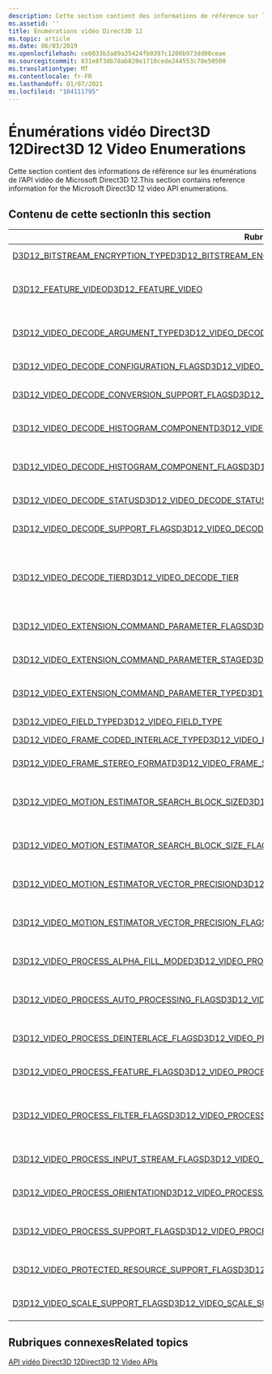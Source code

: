 ```yaml
---
description: Cette section contient des informations de référence sur les énumérations de l’API vidéo de Microsoft Direct3D 12.
ms.assetid: ''
title: Énumérations vidéo Direct3D 12
ms.topic: article
ms.date: 06/03/2019
ms.openlocfilehash: ce6033b3a89a35424fb0397c1200b973dd00ceae
ms.sourcegitcommit: 831e8f3db78ab820e1710cede244553c70e50500
ms.translationtype: MT
ms.contentlocale: fr-FR
ms.lasthandoff: 01/07/2021
ms.locfileid: "104111795"
---
```

# <a name="direct3d-12-video-enumerations"></a><span data-ttu-id="84d38-103">Énumérations vidéo Direct3D 12</span><span class="sxs-lookup"><span data-stu-id="84d38-103">Direct3D 12 Video Enumerations</span></span>

<span data-ttu-id="84d38-104">Cette section contient des informations de référence sur les énumérations de l’API vidéo de Microsoft Direct3D 12.</span><span class="sxs-lookup"><span data-stu-id="84d38-104">This section contains reference information for the Microsoft Direct3D 12 video API enumerations.</span></span>

## <a name="in-this-section"></a><span data-ttu-id="84d38-105">Contenu de cette section</span><span class="sxs-lookup"><span data-stu-id="84d38-105">In this section</span></span>

| <span data-ttu-id="84d38-106">Rubrique</span><span class="sxs-lookup"><span data-stu-id="84d38-106">Topic</span></span>                                                                                | <span data-ttu-id="84d38-107">Description</span><span class="sxs-lookup"><span data-stu-id="84d38-107">Description</span></span>                                                                                              |
|---------------------------------------------------------------------------------------|----------------------------------------------------------------------------------------------------------|
| [<span data-ttu-id="84d38-108">D3D12_BITSTREAM_ENCRYPTION_TYPE</span><span class="sxs-lookup"><span data-stu-id="84d38-108">D3D12_BITSTREAM_ENCRYPTION_TYPE</span></span>](/windows/desktop/api/d3d12video/ne-d3d12video-d3d12_bitstream_encryption_type)  | <span data-ttu-id="84d38-109">Spécifie un type de chiffrement de flux binaire.</span><span class="sxs-lookup"><span data-stu-id="84d38-109">Specifies a bitstream encryption type.</span></span>|
| [<span data-ttu-id="84d38-110">D3D12_FEATURE_VIDEO</span><span class="sxs-lookup"><span data-stu-id="84d38-110">D3D12_FEATURE_VIDEO</span></span>](/windows/desktop/api/d3d12video/ne-d3d12video-d3d12_feature_video)  | <span data-ttu-id="84d38-111">Spécifie une fonctionnalité vidéo Direct3D 12 ou un ensemble de fonctionnalités à interroger.</span><span class="sxs-lookup"><span data-stu-id="84d38-111">Specifies a Direct3D 12 video feature or feature set to query about.</span></span>|
| [<span data-ttu-id="84d38-112">D3D12_VIDEO_DECODE_ARGUMENT_TYPE</span><span class="sxs-lookup"><span data-stu-id="84d38-112">D3D12_VIDEO_DECODE_ARGUMENT_TYPE</span></span>](/windows/desktop/api/d3d12video/ne-d3d12video-d3d12_video_decode_argument_type)  | <span data-ttu-id="84d38-113">Spécifie le type d’argument d’une D3D12_VIDEO_DECODE_FRAME_ARGUMENT</span><span class="sxs-lookup"><span data-stu-id="84d38-113">Specifies the argument type of a D3D12_VIDEO_DECODE_FRAME_ARGUMENT</span></span>|
| [<span data-ttu-id="84d38-114">D3D12_VIDEO_DECODE_CONFIGURATION_FLAGS</span><span class="sxs-lookup"><span data-stu-id="84d38-114">D3D12_VIDEO_DECODE_CONFIGURATION_FLAGS</span></span>](/windows/desktop/api/d3d12video/ne-d3d12video-d3d12_video_decode_configuration_flags)  | <span data-ttu-id="84d38-115">Spécifie la configuration pour le décodage vidéo.</span><span class="sxs-lookup"><span data-stu-id="84d38-115">Specifies the configuration for video decoding.</span></span>|
| [<span data-ttu-id="84d38-116">D3D12_VIDEO_DECODE_CONVERSION_SUPPORT_FLAGS</span><span class="sxs-lookup"><span data-stu-id="84d38-116">D3D12_VIDEO_DECODE_CONVERSION_SUPPORT_FLAGS</span></span>](/windows/desktop/api/d3d12video/ne-d3d12video-d3d12_video_decode_conversion_support_flags)  | <span data-ttu-id="84d38-117">Spécifie si une opération de conversion de décodage vidéo est prise en charge.</span><span class="sxs-lookup"><span data-stu-id="84d38-117">Specifies whether a video decode conversion operation is supported.</span></span>|
| [<span data-ttu-id="84d38-118">D3D12_VIDEO_DECODE_HISTOGRAM_COMPONENT</span><span class="sxs-lookup"><span data-stu-id="84d38-118">D3D12_VIDEO_DECODE_HISTOGRAM_COMPONENT</span></span>](/windows/desktop/api/d3d12video/ne-d3d12video-d3d12_video_decode_histogram_component)  | <span data-ttu-id="84d38-119">Spécifie les index pour les tableaux d’informations d’histogramme par composant.</span><span class="sxs-lookup"><span data-stu-id="84d38-119">Specifies indices for arrays of per component histogram information.</span></span>|
| [<span data-ttu-id="84d38-120">D3D12_VIDEO_DECODE_HISTOGRAM_COMPONENT_FLAGS</span><span class="sxs-lookup"><span data-stu-id="84d38-120">D3D12_VIDEO_DECODE_HISTOGRAM_COMPONENT_FLAGS</span></span>](/windows/desktop/api/d3d12video/ne-d3d12video-d3d12_video_decode_histogram_component_flags)  | <span data-ttu-id="84d38-121">Indicateurs pour l’indication d’un sous-ensemble de composants utilisés avec l’histogramme de décodage vidéo.</span><span class="sxs-lookup"><span data-stu-id="84d38-121">Flags for indicating a subset of components used with video decode histogram.</span></span>|
| [<span data-ttu-id="84d38-122">D3D12_VIDEO_DECODE_STATUS</span><span class="sxs-lookup"><span data-stu-id="84d38-122">D3D12_VIDEO_DECODE_STATUS</span></span>](/windows/desktop/api/d3d12video/ne-d3d12video-d3d12_video_decode_status)  | <span data-ttu-id="84d38-123">Spécifie l’état d’une opération de décodage vidéo.</span><span class="sxs-lookup"><span data-stu-id="84d38-123">Specifes the status of a video decode operation.</span></span>|
| [<span data-ttu-id="84d38-124">D3D12_VIDEO_DECODE_SUPPORT_FLAGS</span><span class="sxs-lookup"><span data-stu-id="84d38-124">D3D12_VIDEO_DECODE_SUPPORT_FLAGS</span></span>](/windows/desktop/api/d3d12video/ne-d3d12video-d3d12_video_decode_support_flags)  | <span data-ttu-id="84d38-125">Spécifie si une opération de décodage vidéo est prise en charge.</span><span class="sxs-lookup"><span data-stu-id="84d38-125">Specifies whether a video decoding operation is supported.</span></span>|
| [<span data-ttu-id="84d38-126">D3D12_VIDEO_DECODE_TIER</span><span class="sxs-lookup"><span data-stu-id="84d38-126">D3D12_VIDEO_DECODE_TIER</span></span>](/windows/desktop/api/d3d12video/ne-d3d12video-d3d12_video_decode_tier)  | <span data-ttu-id="84d38-127">Spécifie le niveau de décodage d’un décodeur vidéo matériel qui détermine le format requis des textures et des mémoires tampons définies par l’application.</span><span class="sxs-lookup"><span data-stu-id="84d38-127">Specifies the decoding tier of a hardware video decoder, which determines the required format of application-defined textures and buffers.</span></span>|
| [<span data-ttu-id="84d38-128">D3D12_VIDEO_EXTENSION_COMMAND_PARAMETER_FLAGS</span><span class="sxs-lookup"><span data-stu-id="84d38-128">D3D12_VIDEO_EXTENSION_COMMAND_PARAMETER_FLAGS</span></span>](/windows/desktop/api/d3d12video/ne-d3d12video-d3d12_video_extension_command_parameter_flags)  | <span data-ttu-id="84d38-129">Spécifie l’utilisation du paramètre de commande d’extension vidéo associé.</span><span class="sxs-lookup"><span data-stu-id="84d38-129">Specifies the usage of the associated video extension command parameter.</span></span>|
| [<span data-ttu-id="84d38-130">D3D12_VIDEO_EXTENSION_COMMAND_PARAMETER_STAGE</span><span class="sxs-lookup"><span data-stu-id="84d38-130">D3D12_VIDEO_EXTENSION_COMMAND_PARAMETER_STAGE</span></span>](/windows/desktop/api/d3d12video/ne-d3d12video-d3d12_video_extension_command_parameter_stage)  | <span data-ttu-id="84d38-131">Spécifie les étapes des paramètres pour les commandes d’extension vidéo.</span><span class="sxs-lookup"><span data-stu-id="84d38-131">Specifies the parameter stages for video extension commands.</span></span>|
| [<span data-ttu-id="84d38-132">D3D12_VIDEO_EXTENSION_COMMAND_PARAMETER_TYPE</span><span class="sxs-lookup"><span data-stu-id="84d38-132">D3D12_VIDEO_EXTENSION_COMMAND_PARAMETER_TYPE</span></span>](/windows/desktop/api/d3d12video/ne-d3d12video-d3d12_video_extension_command_parameter_type)  | <span data-ttu-id="84d38-133">Spécifie les types de paramètres pour les commandes d’extension vidéo.</span><span class="sxs-lookup"><span data-stu-id="84d38-133">Specifies the types of parameters for video extension commands.</span></span>|
| [<span data-ttu-id="84d38-134">D3D12_VIDEO_FIELD_TYPE</span><span class="sxs-lookup"><span data-stu-id="84d38-134">D3D12_VIDEO_FIELD_TYPE</span></span>](/windows/desktop/api/d3d12video/ne-d3d12video-d3d12_video_field_type)  | <span data-ttu-id="84d38-135">Spécifie la façon dont une image vidéo est entrelacée.</span><span class="sxs-lookup"><span data-stu-id="84d38-135">Specifies how a video frame is interlaced.</span></span>|
| [<span data-ttu-id="84d38-136">D3D12_VIDEO_FRAME_CODED_INTERLACE_TYPE</span><span class="sxs-lookup"><span data-stu-id="84d38-136">D3D12_VIDEO_FRAME_CODED_INTERLACE_TYPE</span></span>](/windows/desktop/api/d3d12video/ne-d3d12video-d3d12_video_frame_coded_interlace_type)  | |
| [<span data-ttu-id="84d38-137">D3D12_VIDEO_FRAME_STEREO_FORMAT</span><span class="sxs-lookup"><span data-stu-id="84d38-137">D3D12_VIDEO_FRAME_STEREO_FORMAT</span></span>](/windows/desktop/api/d3d12video/ne-d3d12video-d3d12_video_frame_stereo_format)  | <span data-ttu-id="84d38-138">Définit la disposition en mémoire d’une trame vidéo 3D stéréo.</span><span class="sxs-lookup"><span data-stu-id="84d38-138">Defines the layout in memory of a stereo 3D video frame.</span></span>|
| [<span data-ttu-id="84d38-139">D3D12_VIDEO_MOTION_ESTIMATOR_SEARCH_BLOCK_SIZE</span><span class="sxs-lookup"><span data-stu-id="84d38-139">D3D12_VIDEO_MOTION_ESTIMATOR_SEARCH_BLOCK_SIZE</span></span>](/windows/desktop/api/d3d12video/ne-d3d12video-d3d12_video_motion_estimator_search_block_size)  | <span data-ttu-id="84d38-140">Définit les tailles de bloc de recherche prises en charge pour l’estimation de mouvement vidéo.</span><span class="sxs-lookup"><span data-stu-id="84d38-140">Defines supported search block sizes for video motion estimation.</span></span>|
| [<span data-ttu-id="84d38-141">D3D12_VIDEO_MOTION_ESTIMATOR_SEARCH_BLOCK_SIZE_FLAGS</span><span class="sxs-lookup"><span data-stu-id="84d38-141">D3D12_VIDEO_MOTION_ESTIMATOR_SEARCH_BLOCK_SIZE_FLAGS</span></span>](/windows/desktop/api/d3d12video/ne-d3d12video-d3d12_video_motion_estimator_search_block_size_flags)  | <span data-ttu-id="84d38-142">Spécifie les tailles de bloc de recherche d’estimation de mouvement qu’un encodeur vidéo peut prendre en charge.</span><span class="sxs-lookup"><span data-stu-id="84d38-142">Specifies the motion estimation search block sizes that a video encoder can support.</span></span>|
| [<span data-ttu-id="84d38-143">D3D12_VIDEO_MOTION_ESTIMATOR_VECTOR_PRECISION</span><span class="sxs-lookup"><span data-stu-id="84d38-143">D3D12_VIDEO_MOTION_ESTIMATOR_VECTOR_PRECISION</span></span>](/windows/desktop/api/d3d12video/ne-d3d12video-d3d12_video_motion_estimator_vector_precision)  | <span data-ttu-id="84d38-144">Définit des valeurs de précision vectorielle pour l’estimation de mouvement vidéo.</span><span class="sxs-lookup"><span data-stu-id="84d38-144">Defines vector precision values for video motion estimation.</span></span>|
| [<span data-ttu-id="84d38-145">D3D12_VIDEO_MOTION_ESTIMATOR_VECTOR_PRECISION_FLAGS</span><span class="sxs-lookup"><span data-stu-id="84d38-145">D3D12_VIDEO_MOTION_ESTIMATOR_VECTOR_PRECISION_FLAGS</span></span>](/windows/desktop/api/d3d12video/ne-d3d12video-d3d12_video_motion_estimator_vector_precision_flags)  | <span data-ttu-id="84d38-146">Spécifie la précision vectorielle d’estimation de mouvement prise en charge par un encodeur vidéo.</span><span class="sxs-lookup"><span data-stu-id="84d38-146">Specifies the motion estimation vector precision that a video encoder supports.</span></span>|
| [<span data-ttu-id="84d38-147">D3D12_VIDEO_PROCESS_ALPHA_FILL_MODE</span><span class="sxs-lookup"><span data-stu-id="84d38-147">D3D12_VIDEO_PROCESS_ALPHA_FILL_MODE</span></span>](/windows/desktop/api/d3d12video/ne-d3d12video-d3d12_video_process_alpha_fill_mode)  | <span data-ttu-id="84d38-148">Spécifie le mode de remplissage alpha pour le traitement vidéo.</span><span class="sxs-lookup"><span data-stu-id="84d38-148">Specifies the alpha fill mode for video processing.</span></span>|
| [<span data-ttu-id="84d38-149">D3D12_VIDEO_PROCESS_AUTO_PROCESSING_FLAGS</span><span class="sxs-lookup"><span data-stu-id="84d38-149">D3D12_VIDEO_PROCESS_AUTO_PROCESSING_FLAGS</span></span>](/windows/desktop/api/d3d12video/ne-d3d12video-d3d12_video_process_auto_processing_flags)  | <span data-ttu-id="84d38-150">Spécifie les fonctionnalités de traitement automatique qu’un processeur vidéo peut prendre en charge.</span><span class="sxs-lookup"><span data-stu-id="84d38-150">Specifies the automatic processing features that a video processor can support.</span></span>|
| [<span data-ttu-id="84d38-151">D3D12_VIDEO_PROCESS_DEINTERLACE_FLAGS</span><span class="sxs-lookup"><span data-stu-id="84d38-151">D3D12_VIDEO_PROCESS_DEINTERLACE_FLAGS</span></span>](/windows/desktop/api/d3d12video/ne-d3d12video-d3d12_video_process_deinterlace_flags)  | <span data-ttu-id="84d38-152">Spécifie les capacités du processeur vidéo de désentrelacement.</span><span class="sxs-lookup"><span data-stu-id="84d38-152">Specifies the deinterlacing video processor capabilities.</span></span>|
| [<span data-ttu-id="84d38-153">D3D12_VIDEO_PROCESS_FEATURE_FLAGS</span><span class="sxs-lookup"><span data-stu-id="84d38-153">D3D12_VIDEO_PROCESS_FEATURE_FLAGS</span></span>](/windows/desktop/api/d3d12video/ne-d3d12video-d3d12_video_process_feature_flags)  | <span data-ttu-id="84d38-154">Spécifie les fonctionnalités qu’un processeur vidéo peut prendre en charge.</span><span class="sxs-lookup"><span data-stu-id="84d38-154">Specifies the features that a video processor can support.</span></span>|
| [<span data-ttu-id="84d38-155">D3D12_VIDEO_PROCESS_FILTER_FLAGS</span><span class="sxs-lookup"><span data-stu-id="84d38-155">D3D12_VIDEO_PROCESS_FILTER_FLAGS</span></span>](/windows/desktop/api/d3d12video/ne-d3d12video-d3d12_video_process_filter_flags)  | <span data-ttu-id="84d38-156">Spécifie la prise en charge des filtres d’image définis par l’énumération D3D12_VIDEO_PROCESS_FILTER.</span><span class="sxs-lookup"><span data-stu-id="84d38-156">Specifies support for the image filters defined by the D3D12_VIDEO_PROCESS_FILTER enumeration.</span></span>|
| [<span data-ttu-id="84d38-157">D3D12_VIDEO_PROCESS_INPUT_STREAM_FLAGS</span><span class="sxs-lookup"><span data-stu-id="84d38-157">D3D12_VIDEO_PROCESS_INPUT_STREAM_FLAGS</span></span>](/windows/desktop/api/d3d12video/ne-d3d12video-d3d12_video_process_input_stream_flags)  | <span data-ttu-id="84d38-158">Spécifie des indicateurs pour les flux d’entrée de traitement vidéo.</span><span class="sxs-lookup"><span data-stu-id="84d38-158">Specifies flags for video processing input streams.</span></span>|
| [<span data-ttu-id="84d38-159">D3D12_VIDEO_PROCESS_ORIENTATION</span><span class="sxs-lookup"><span data-stu-id="84d38-159">D3D12_VIDEO_PROCESS_ORIENTATION</span></span>](/windows/desktop/api/d3d12video/ne-d3d12video-d3d12_video_process_orientation)  | <span data-ttu-id="84d38-160">Spécifie une opération d’orientation à effectuer par un processeur vidéo.</span><span class="sxs-lookup"><span data-stu-id="84d38-160">Specifies an orientation operation to be performed by a video processor.</span></span>|
| [<span data-ttu-id="84d38-161">D3D12_VIDEO_PROCESS_SUPPORT_FLAGS</span><span class="sxs-lookup"><span data-stu-id="84d38-161">D3D12_VIDEO_PROCESS_SUPPORT_FLAGS</span></span>](/windows/desktop/api/d3d12video/ne-d3d12video-d3d12_video_process_support_flags)  | <span data-ttu-id="84d38-162">Spécifie si un format vidéo et une opération de conversion colorspace sont pris en charge.</span><span class="sxs-lookup"><span data-stu-id="84d38-162">Specifies whether a video format and colorspace conversion operation is supported.</span></span>|
| [<span data-ttu-id="84d38-163">D3D12_VIDEO_PROTECTED_RESOURCE_SUPPORT_FLAGS</span><span class="sxs-lookup"><span data-stu-id="84d38-163">D3D12_VIDEO_PROTECTED_RESOURCE_SUPPORT_FLAGS</span></span>](/windows/desktop/api/d3d12video/ne-d3d12video-d3d12_video_protected_resource_support_flags)  | <span data-ttu-id="84d38-164">Spécifie la prise en charge des ressources protégées dans les opérations vidéo.</span><span class="sxs-lookup"><span data-stu-id="84d38-164">Specifies support for protected resources in video operations.</span></span>|
| [<span data-ttu-id="84d38-165">D3D12_VIDEO_SCALE_SUPPORT_FLAGS</span><span class="sxs-lookup"><span data-stu-id="84d38-165">D3D12_VIDEO_SCALE_SUPPORT_FLAGS</span></span>](/windows/desktop/api/d3d12video/ne-d3d12video-d3d12_video_scale_support_flags)  | <span data-ttu-id="84d38-166">Spécifie les fonctionnalités de mise à l’échelle de l’échelle vidéo.</span><span class="sxs-lookup"><span data-stu-id="84d38-166">Specifies the scaling capabilities of the video scaler.</span></span>|


## <a name="related-topics"></a><span data-ttu-id="84d38-167">Rubriques connexes</span><span class="sxs-lookup"><span data-stu-id="84d38-167">Related topics</span></span>

<dl> <dt>

[<span data-ttu-id="84d38-168">API vidéo Direct3D 12</span><span class="sxs-lookup"><span data-stu-id="84d38-168">Direct3D 12 Video APIs</span></span>](direct3d-12-video-apis.md)
</dt> </dl>

 

 



